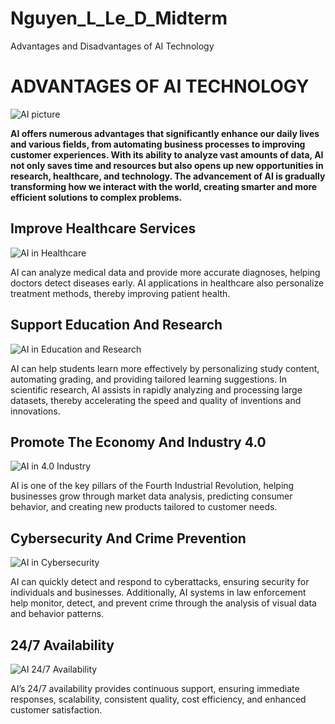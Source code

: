 # Nguyen_L_Le_D_Midterm

Advantages and Disadvantages of AI Technology

# ADVANTAGES OF AI TECHNOLOGY

![AI picture](images/_7a8ed455-09ae-46d1-9335-63b78e366e04.jpg)

**AI offers numerous advantages that significantly enhance our daily lives and various fields, from automating business processes to improving customer experiences. With its ability to analyze vast amounts of data, AI not only saves time and resources but also opens up new opportunities in research, healthcare, and technology. The advancement of AI is gradually transforming how we interact with the world, creating smarter and more efficient solutions to complex problems.**

## Improve Healthcare Services

![AI in Healthcare](images/AI%20in%20healthcare.jpg)

AI can analyze medical data and provide more accurate diagnoses, helping doctors detect diseases early. AI applications in healthcare also personalize treatment methods, thereby improving patient health.

## Support Education And Research

![AI in Education and Research](images/AI%20in%20education.png)

AI can help students learn more effectively by personalizing study content, automating grading, and providing tailored learning suggestions. In scientific research, AI assists in rapidly analyzing and processing large datasets, thereby accelerating the speed and quality of inventions and innovations.

## Promote The Economy And Industry 4.0

![AI in 4.0 Industry](images/z5938350829327_772e5ae427a14029790183fc89f7ce87.jpg)

AI is one of the key pillars of the Fourth Industrial Revolution, helping businesses grow through market data analysis, predicting consumer behavior, and creating new products tailored to customer needs.

## Cybersecurity And Crime Prevention

![AI in Cybersecurity](images/z5938350736171_5020fc63f6d3575f72cd51ce9ae39b6c.jpg)

AI can quickly detect and respond to cyberattacks, ensuring security for individuals and businesses. Additionally, AI systems in law enforcement help monitor, detect, and prevent crime through the analysis of visual data and behavior patterns.

## 24/7 Availability

![AI 24/7 Availability](images/b98588ae-d6fe-4963-8e9c-5510575ebceb.jpg)

AI’s 24/7 availability provides continuous support, ensuring immediate responses, scalability, consistent quality, cost efficiency, and enhanced customer satisfaction.
